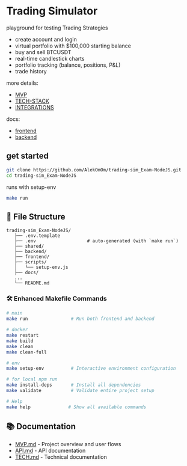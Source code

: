 # Trading Simulator 

playground for testing Trading Strategies

- create account and login
- virtual portfolio with $100,000 starting balance
- buy and sell BTCUSDT 
- real-time candlestick charts
- portfolio tracking (balance, positions, P&L)
- trade history

more details:
- [MVP](docs/MVP.md)
- [TECH-STACK](docs/TECH.md)
- [INTEGRATIONS](docs/INTEGRATIONS.md)

docs:
- [frontend](frontend/README.md)
- [backend](backend/README.md)

## get started 

```bash
git clone https://github.com/AlekOmOm/trading-sim_Exam-NodeJS.git
cd trading-sim_Exam-NodeJS
```

runs with setup-env
```bash
make run
```


## 📁 File Structure

```
trading-sim_Exam-NodeJS/
   ├── .env.template          
   ├── .env                   # auto-generated (with `make run`)
   ├── shared/
   ├── backend/
   ├── frontend/
   ├── scripts/
   │   └── setup-env.js       
   ├── docs/
   ...
   └── README.md         
```

### 🛠️ Enhanced Makefile Commands

```bash
# main
make run                # Run both frontend and backend

# docker 
make restart
make build
make clean
make clean-full 

# env 
make setup-env          # Interactive environment configuration

# for local npm run
make install-deps       # Install all dependencies
make validate           # Validate entire project setup

# Help
make help              # Show all available commands
```

## 📚 Documentation

- [MVP.md](docs/MVP.md) - Project overview and user flows
- [API.md](docs/API.md) - API documentation
- [TECH.md](docs/TECH.md) - Technical documentation
